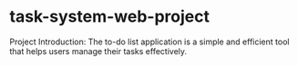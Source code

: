 # task-system-web-project
Project Introduction: The to-do list application is a simple and efficient tool that helps users manage their tasks effectively. 
